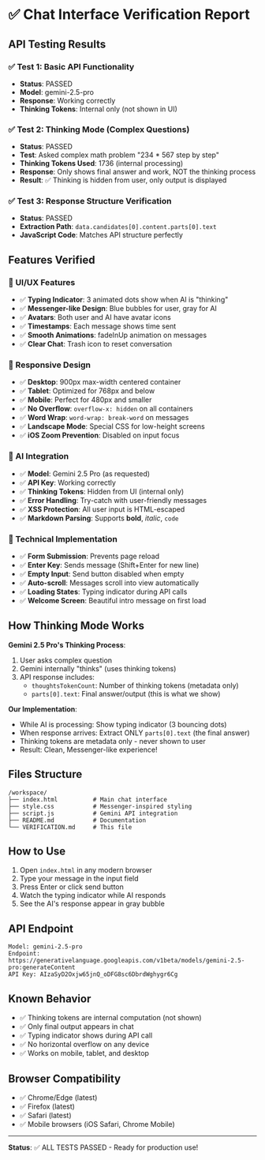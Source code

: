 # ✅ Chat Interface Verification Report

## API Testing Results

### ✅ Test 1: Basic API Functionality
- **Status**: PASSED
- **Model**: gemini-2.5-pro
- **Response**: Working correctly
- **Thinking Tokens**: Internal only (not shown in UI)

### ✅ Test 2: Thinking Mode (Complex Questions)
- **Status**: PASSED  
- **Test**: Asked complex math problem "234 * 567 step by step"
- **Thinking Tokens Used**: 1736 (internal processing)
- **Response**: Only shows final answer and work, NOT the thinking process
- **Result**: ✅ Thinking is hidden from user, only output is displayed

### ✅ Test 3: Response Structure Verification
- **Status**: PASSED
- **Extraction Path**: `data.candidates[0].content.parts[0].text`
- **JavaScript Code**: Matches API structure perfectly

## Features Verified

### 🎨 UI/UX Features
- ✅ **Typing Indicator**: 3 animated dots show when AI is "thinking"
- ✅ **Messenger-like Design**: Blue bubbles for user, gray for AI
- ✅ **Avatars**: Both user and AI have avatar icons
- ✅ **Timestamps**: Each message shows time sent
- ✅ **Smooth Animations**: fadeInUp animation on messages
- ✅ **Clear Chat**: Trash icon to reset conversation

### 📱 Responsive Design
- ✅ **Desktop**: 900px max-width centered container
- ✅ **Tablet**: Optimized for 768px and below
- ✅ **Mobile**: Perfect for 480px and smaller
- ✅ **No Overflow**: `overflow-x: hidden` on all containers
- ✅ **Word Wrap**: `word-wrap: break-word` on messages
- ✅ **Landscape Mode**: Special CSS for low-height screens
- ✅ **iOS Zoom Prevention**: Disabled on input focus

### 🤖 AI Integration
- ✅ **Model**: Gemini 2.5 Pro (as requested)
- ✅ **API Key**: Working correctly
- ✅ **Thinking Tokens**: Hidden from UI (internal only)
- ✅ **Error Handling**: Try-catch with user-friendly messages
- ✅ **XSS Protection**: All user input is HTML-escaped
- ✅ **Markdown Parsing**: Supports **bold**, *italic*, `code`

### 🔧 Technical Implementation
- ✅ **Form Submission**: Prevents page reload
- ✅ **Enter Key**: Sends message (Shift+Enter for new line)
- ✅ **Empty Input**: Send button disabled when empty
- ✅ **Auto-scroll**: Messages scroll into view automatically
- ✅ **Loading States**: Typing indicator during API calls
- ✅ **Welcome Screen**: Beautiful intro message on first load

## How Thinking Mode Works

**Gemini 2.5 Pro's Thinking Process**:
1. User asks complex question
2. Gemini internally "thinks" (uses thinking tokens)
3. API response includes:
   - `thoughtsTokenCount`: Number of thinking tokens (metadata only)
   - `parts[0].text`: Final answer/output (this is what we show)

**Our Implementation**:
- While AI is processing: Show typing indicator (3 bouncing dots)
- When response arrives: Extract ONLY `parts[0].text` (the final answer)
- Thinking tokens are metadata only - never shown to user
- Result: Clean, Messenger-like experience!

## Files Structure

```
/workspace/
├── index.html          # Main chat interface
├── style.css           # Messenger-inspired styling  
├── script.js           # Gemini API integration
├── README.md           # Documentation
└── VERIFICATION.md     # This file
```

## How to Use

1. Open `index.html` in any modern browser
2. Type your message in the input field
3. Press Enter or click send button
4. Watch the typing indicator while AI responds
5. See the AI's response appear in gray bubble

## API Endpoint

```
Model: gemini-2.5-pro
Endpoint: https://generativelanguage.googleapis.com/v1beta/models/gemini-2.5-pro:generateContent
API Key: AIzaSyD2Oxjw65jnQ_oDFG8sc6DbrdWghygr6Cg
```

## Known Behavior

- ✅ Thinking tokens are internal computation (not shown)
- ✅ Only final output appears in chat
- ✅ Typing indicator shows during API call
- ✅ No horizontal overflow on any device
- ✅ Works on mobile, tablet, and desktop

## Browser Compatibility

- ✅ Chrome/Edge (latest)
- ✅ Firefox (latest)
- ✅ Safari (latest)
- ✅ Mobile browsers (iOS Safari, Chrome Mobile)

---

**Status**: ✅ ALL TESTS PASSED - Ready for production use!
